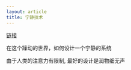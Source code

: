 ```yaml
---
layout: article
title: 宁静技术
---
```


[链接](http://shop.oreilly.com/product/0636920039747.do)

在这个躁动的世界，如何设计一个宁静的系统


由于人类的注意力有限制, 最好的设计是润物细无声
